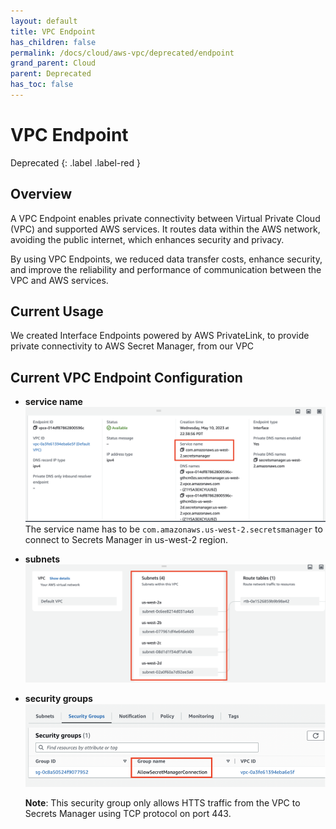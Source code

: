 ```yaml
---
layout: default
title: VPC Endpoint
has_children: false
permalink: /docs/cloud/aws-vpc/deprecated/endpoint
grand_parent: Cloud
parent: Deprecated
has_toc: false
---
```

# VPC Endpoint

Deprecated
{: .label .label-red }

## Overview
A VPC Endpoint enables private connectivity between Virtual Private Cloud (VPC) and supported AWS services. It routes data within the AWS network, avoiding the public internet, which enhances security and privacy. 

By using VPC Endpoints, we reduced data transfer costs, enhance security, and improve the reliability and performance of communication between the VPC and AWS services.

## Current Usage
We created Interface Endpoints powered by AWS PrivateLink, to provide private connectivity to AWS Secret Manager, from our VPC 

## Current VPC Endpoint Configuration

- **service name**
  ![service_name](../assets/vpc/vpc_endpoint_service_name.png)
    The service name has to be `com.amazonaws.us-west-2.secretsmanager` to connect to Secrets Manager in us-west-2 region.

- **subnets**
  ![subnets](../assets/vpc/vpc_subnets.png)

- **security groups**
  ![security_groups](../assets/vpc/vpc_endpoint_security_groups.png)

  **Note**:
  This security group only allows HTTS traffic from the VPC to Secrets Manager using TCP protocol on port 443.

 